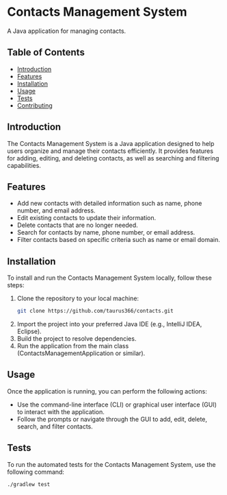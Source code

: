 # Contacts Management System
A Java application for managing contacts.

## Table of Contents
- [Introduction](#introduction)
- [Features](#features)
- [Installation](#installation)
- [Usage](#usage)
- [Tests](#tests)
- [Contributing](#contributing)

## Introduction
The Contacts Management System is a Java application designed to help users organize and manage their contacts efficiently. It provides features for adding, editing, and deleting contacts, as well as searching and filtering capabilities.

## Features
- Add new contacts with detailed information such as name, phone number, and email address.
- Edit existing contacts to update their information.
- Delete contacts that are no longer needed.
- Search for contacts by name, phone number, or email address.
- Filter contacts based on specific criteria such as name or email domain.

## Installation
To install and run the Contacts Management System locally, follow these steps:

1. Clone the repository to your local machine:
    ```bash
    git clone https://github.com/taurus366/contacts.git
    ```
2. Import the project into your preferred Java IDE (e.g., IntelliJ IDEA, Eclipse).
3. Build the project to resolve dependencies.
4. Run the application from the main class (ContactsManagementApplication or similar).

## Usage
Once the application is running, you can perform the following actions:

- Use the command-line interface (CLI) or graphical user interface (GUI) to interact with the application.
- Follow the prompts or navigate through the GUI to add, edit, delete, search, and filter contacts.

## Tests
To run the automated tests for the Contacts Management System, use the following command:
```bash
./gradlew test
